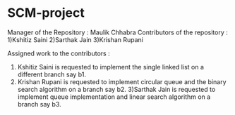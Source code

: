 # SCM-project
Manager of the Repository : Maulik Chhabra
Contributors of the repository : 1)Kshitiz Saini
                                 2)Sarthak Jain
                                 3)Krishan Rupani

Assigned work to the contributors : 
 1) Kshitiz Saini is requested to implement the single linked list on a different branch say b1.
 2) Krishan Rupani is requested to implement circular queue and the binary search algorithm on a branch say b2.
 3)Sarthak Jain is requested to implement queue implementation and linear search algorithm on a branch say b3.
